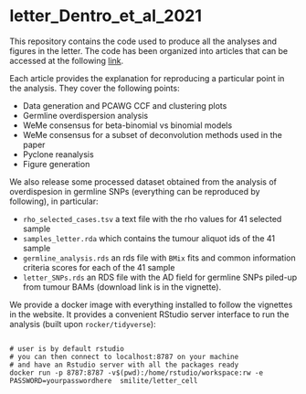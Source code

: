 # letter_Dentro_et_al_2021

This repository contains the code used to produce all the analyses and figures in the letter. The code has been organized into articles that can be accessed at the following [link](https://sottorivalab.github.io/letter_Dentro_et_al_2021/). 

Each article provides the explanation for reproducing a particular point in the analysis. They cover the following points:

* Data generation and PCAWG CCF and clustering plots
* Germline overdispersion analysis
* WeMe consensus for beta-binomial vs binomial models
* WeMe consensus for a subset of deconvolution methods used in the paper
* Pyclone reanalysis
* Figure generation

We also release some processed dataset obtained from the analysis of overdispesion in germline SNPs (everything can be reproduced by following), in particular:

* `rho_selected_cases.tsv` a text file with the rho values for 41 selected sample
* `samples_letter.rda` which contains the tumour aliquot ids of the 41 sample
* `germline_analysis.rds` an rds file with `BMix` fits and common information criteria scores for each of the 41 sample
* `letter_SNPs.rds` an RDS file with the AD field for germline SNPs piled-up from tumour BAMs (download link is in the vignette).



We provide a docker image with everything installed to follow the vignettes in the website. It provides a convenient RStudio server interface to run the analysis (built upon `rocker/tidyverse`):

```{bash}

# user is by default rstudio
# you can then connect to localhost:8787 on your machine 
# and have an Rstudio server with all the packages ready  
docker run -p 8787:8787 -v$(pwd):/home/rstudio/workspace:rw -e PASSWORD=yourpasswordhere  smilite/letter_cell

```
